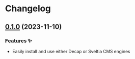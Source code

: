 # Changelog

## [0.1.0](https://github.com/privatemaker/headless-cms/compare/v0.0.1...v0.1.0) (2023-11-10)


### Features ✨

* Easily install and use either Decap or Sveltia CMS engines
